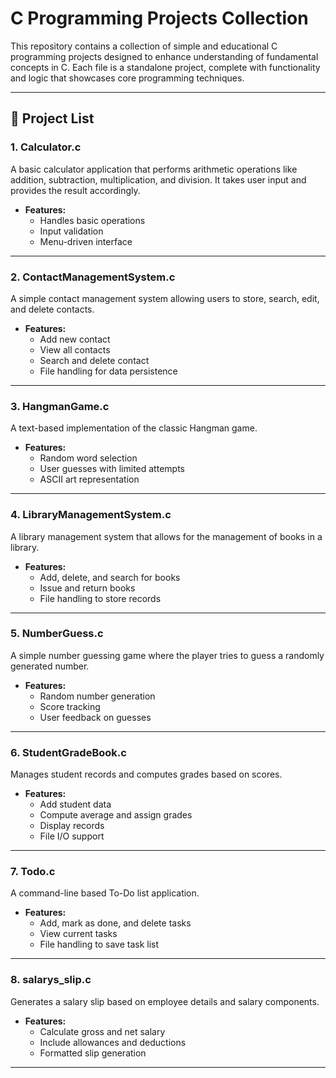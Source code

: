 # C Programming Projects Collection

This repository contains a collection of simple and educational C programming projects designed to enhance understanding of fundamental concepts in C. Each file is a standalone project, complete with functionality and logic that showcases core programming techniques.

---

## 📂 Project List

### 1. **Calculator.c**
A basic calculator application that performs arithmetic operations like addition, subtraction, multiplication, and division. It takes user input and provides the result accordingly.

- **Features:**
  - Handles basic operations
  - Input validation
  - Menu-driven interface

---

### 2. **ContactManagementSystem.c**
A simple contact management system allowing users to store, search, edit, and delete contacts.

- **Features:**
  - Add new contact
  - View all contacts
  - Search and delete contact
  - File handling for data persistence

---

### 3. **HangmanGame.c**
A text-based implementation of the classic Hangman game.

- **Features:**
  - Random word selection
  - User guesses with limited attempts
  - ASCII art representation

---

### 4. **LibraryManagementSystem.c**
A library management system that allows for the management of books in a library.

- **Features:**
  - Add, delete, and search for books
  - Issue and return books
  - File handling to store records

---

### 5. **NumberGuess.c**
A simple number guessing game where the player tries to guess a randomly generated number.

- **Features:**
  - Random number generation
  - Score tracking
  - User feedback on guesses

---

### 6. **StudentGradeBook.c**
Manages student records and computes grades based on scores.

- **Features:**
  - Add student data
  - Compute average and assign grades
  - Display records
  - File I/O support

---

### 7. **Todo.c**
A command-line based To-Do list application.

- **Features:**
  - Add, mark as done, and delete tasks
  - View current tasks
  - File handling to save task list

---

### 8. **salarys_slip.c**
Generates a salary slip based on employee details and salary components.

- **Features:**
  - Calculate gross and net salary
  - Include allowances and deductions
  - Formatted slip generation

---

